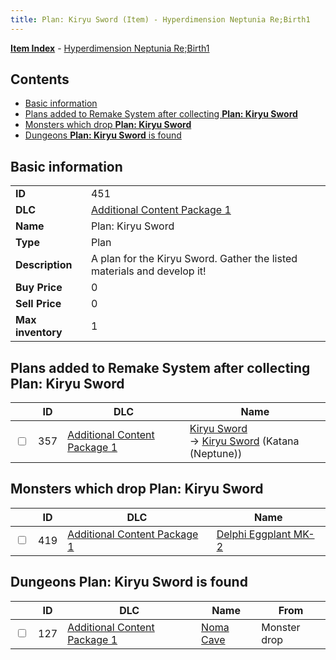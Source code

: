 ```yaml
---
title: Plan: Kiryu Sword (Item) - Hyperdimension Neptunia Re;Birth1
---
```


[**Item Index**](/neptunia/rb1/item/index.html) - [Hyperdimension Neptunia Re;Birth1](/neptunia/rb1)

## Contents

- [Basic information](#basic-information)
- [Plans added to Remake System after collecting **Plan: Kiryu Sword**](#plans-added-to-remake-system-after-collecting-plan-kiryu-sword)
- [Monsters which drop **Plan: Kiryu Sword**](#monsters-which-drop-plan-kiryu-sword)
- [Dungeons **Plan: Kiryu Sword** is found](#dungeons-plan-kiryu-sword-is-found)

## Basic information

|   |   |
| -- | -- |
| **ID** | 451 |
| **DLC** | [Additional Content Package 1](/neptunia/rb1/dlc/10-pack1.html) |
| **Name** | Plan: Kiryu Sword |
| **Type** | Plan |
| **Description** | A plan for the Kiryu Sword. Gather the listed materials and develop it! |
| **Buy Price** | 0 |
| **Sell Price** | 0 |
| **Max inventory** | 1 |


## Plans added to Remake System after collecting **Plan: Kiryu Sword**

|    | ID | DLC | Name |
| -- | -- | --- | ---- |
| <input type="checkbox" id="rb1-remake-10-357" class="trackbox" /> | 357 | [Additional Content Package 1](/neptunia/rb1/dlc/10-pack1.html) | [Kiryu Sword](/neptunia/rb1/remake/10-357-kiryu-sword.html)<br /> → [Kiryu Sword](/neptunia/rb1/item/10-2026-kiryu-sword.html) (Katana (Neptune)) |


## Monsters which drop **Plan: Kiryu Sword**

|    | ID | DLC | Name |
| -- | -- | --- | ---- |
| <input type="checkbox" id="rb1-monster-10-419" class="trackbox" /> | 419 | [Additional Content Package 1](/neptunia/rb1/dlc/10-pack1.html) | [Delphi Eggplant MK-2](/neptunia/rb1/monster/10-419-delphi-eggplant-mk-2.html) |


## Dungeons **Plan: Kiryu Sword** is found

|    | ID | DLC | Name | From |
| -- | -- | --- | ---- | ---- |
| <input type="checkbox" id="rb1-dungeon-10-127" class="trackbox" /> | 127 | [Additional Content Package 1](/neptunia/rb1/dlc/10-pack1.html) | [Noma Cave](/neptunia/rb1/dungeon/10-127-noma-cave.html) | Monster drop |
